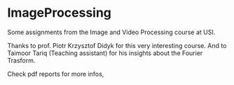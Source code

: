 # ImageProcessing

Some assignments from the Image and Video Processing course at USI.

Thanks to prof. Piotr Krzysztof Didyk for this very interesting course. And to Taimoor Tariq (Teaching assistant) for his insights about the Fourier Trasform.

Check pdf reports for more infos,
